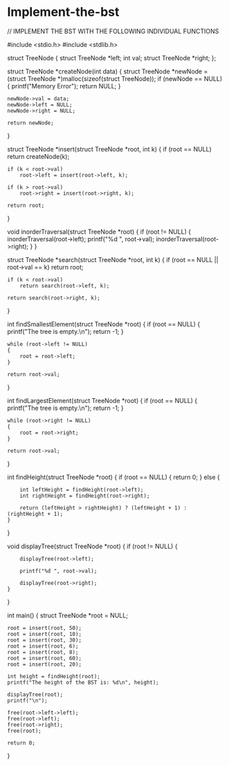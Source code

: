 # Implement-the-bst

// IMPLEMENT THE BST WITH THE FOLLOWING INDIVIDUAL FUNCTIONS

#include <stdio.h>
#include <stdlib.h>

struct TreeNode
{
    struct TreeNode *left;
    int val;
    struct TreeNode *right;
};

struct TreeNode *createNode(int data)
{
    struct TreeNode *newNode = (struct TreeNode *)malloc(sizeof(struct TreeNode));
    if (newNode == NULL)
    {
        printf("Memory Error");
        return NULL;
    }

    newNode->val = data;
    newNode->left = NULL;
    newNode->right = NULL;

    return newNode;
}

struct TreeNode *insert(struct TreeNode *root, int k)
{
    if (root == NULL)
        return createNode(k);

    if (k < root->val)
        root->left = insert(root->left, k);

    if (k > root->val)
        root->right = insert(root->right, k);

    return root;
}

void inorderTraversal(struct TreeNode *root)
{
    if (root != NULL)
    {
        inorderTraversal(root->left);
        printf("%d ", root->val);
        inorderTraversal(root->right);
    }
}

struct TreeNode *search(struct TreeNode *root, int k)
{
    if (root == NULL || root->val == k)
        return root;

    if (k < root->val)
        return search(root->left, k);

    return search(root->right, k);
}

int findSmallestElement(struct TreeNode *root)
{
    if (root == NULL)
    {
        printf("The tree is empty.\n");
        return -1;
    }

    while (root->left != NULL)
    {
        root = root->left;
    }

    return root->val;
}

int findLargestElement(struct TreeNode *root)
{
    if (root == NULL)
    {
        printf("The tree is empty.\n");
        return -1;
    }

    while (root->right != NULL)
    {
        root = root->right;
    }

    return root->val;
}

int findHeight(struct TreeNode *root)
{
    if (root == NULL)
    {
        return 0;
    }
    else
    {

        int leftHeight = findHeight(root->left);
        int rightHeight = findHeight(root->right);

        return (leftHeight > rightHeight) ? (leftHeight + 1) : (rightHeight + 1);
    }
}

void displayTree(struct TreeNode *root)
{
    if (root != NULL)
    {

        displayTree(root->left);

        printf("%d ", root->val);

        displayTree(root->right);
    }
}

int main()
{
    struct TreeNode *root = NULL;

    root = insert(root, 50);
    root = insert(root, 10);
    root = insert(root, 30);
    root = insert(root, 6);
    root = insert(root, 8);
    root = insert(root, 60);
    root = insert(root, 20);

    int height = findHeight(root);
    printf("The height of the BST is: %d\n", height);

    displayTree(root);
    printf("\n");
    
    free(root->left->left);
    free(root->left);
    free(root->right);
    free(root);

    return 0;
}
